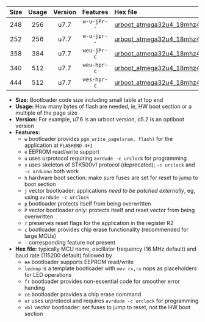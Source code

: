 |Size|Usage|Version|Features|Hex file|
|:-:|:-:|:-:|:-:|:--|
|248|256|u7.7|`w-u-jPr--`|[urboot_atmega32u4_18mhz432_19200bps_lednop_ur_vbl.hex](https://raw.githubusercontent.com/stefanrueger/urboot.hex/main/mcus/atmega32u4/fcpu_18mhz432/19200_bps/urboot_atmega32u4_18mhz432_19200bps_lednop_ur_vbl.hex)|
|252|256|u7.7|`w-u-jpr--`|[urboot_atmega32u4_18mhz432_19200bps_lednop_fr_ur_vbl.hex](https://raw.githubusercontent.com/stefanrueger/urboot.hex/main/mcus/atmega32u4/fcpu_18mhz432/19200_bps/urboot_atmega32u4_18mhz432_19200bps_lednop_fr_ur_vbl.hex)|
|358|384|u7.7|`weu-jPr-c`|[urboot_atmega32u4_18mhz432_19200bps_ee_lednop_fr_ce_ur_vbl.hex](https://raw.githubusercontent.com/stefanrueger/urboot.hex/main/mcus/atmega32u4/fcpu_18mhz432/19200_bps/urboot_atmega32u4_18mhz432_19200bps_ee_lednop_fr_ce_ur_vbl.hex)|
|340|512|u7.7|`weu-hpr-c`|[urboot_atmega32u4_18mhz432_19200bps_ee_lednop_fr_ce_ur.hex](https://raw.githubusercontent.com/stefanrueger/urboot.hex/main/mcus/atmega32u4/fcpu_18mhz432/19200_bps/urboot_atmega32u4_18mhz432_19200bps_ee_lednop_fr_ce_ur.hex)|
|444|512|u7.7|`wes-hpr-c`|[urboot_atmega32u4_18mhz432_19200bps_ee_lednop_fr_ce.hex](https://raw.githubusercontent.com/stefanrueger/urboot.hex/main/mcus/atmega32u4/fcpu_18mhz432/19200_bps/urboot_atmega32u4_18mhz432_19200bps_ee_lednop_fr_ce.hex)|

- **Size:** Bootloader code size including small table at top end
- **Usage:** How many bytes of flash are needed, ie, HW boot section or a multiple of the page size
- **Version:** For example, u7.6 is an urboot version, o5.2 is an optiboot version
- **Features:**
  + `w` bootloader provides `pgm_write_page(sram, flash)` for the application at `FLASHEND-4+1`
  + `e` EEPROM read/write support
  + `u` uses urprotocol requiring `avrdude -c urclock` for programming
  + `s` uses skeleton of STK500v1 protocol (deprecated); `-c urclock` and `-c arduino` both work
  + `h` hardware boot section: make sure fuses are set for reset to jump to boot section
  + `j` vector bootloader: applications *need to be patched externally*, eg, using `avrdude -c urclock`
  + `p` bootloader protects itself from being overwritten
  + `P` vector bootloader only: protects itself and reset vector from being overwritten
  + `r` preserves reset flags for the application in the register R2
  + `c` bootloader provides chip erase functionality (recommended for large MCUs)
  + `-` corresponding feature not present
- **Hex file:** typically MCU name, oscillator frequency (16 MHz default) and baud rate (115200 default) followed by
  + `ee` bootloader supports EEPROM read/write
  + `lednop` is a template bootloader with `mov rx,rx` nops as placeholders for LED operations
  + `fr` bootloader provides non-essential code for smoother error handing
  + `ce` bootloader provides a chip erase command
  + `ur` uses urprotocol and requires `avrdude -c urclock` for programming
  + `vbl` vector bootloader: set fuses to jump to reset, not the HW boot section
